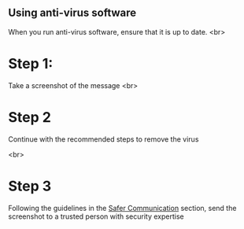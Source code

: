
## Using anti-virus software

When you run anti-virus software, ensure that it is up to date.
&lt;br&gt;
# Step 1:
Take a screenshot of the message
&lt;br&gt;
# Step 2
Continue with the recommended steps to remove the virus

&lt;br&gt;
# Step 3
Following the guidelines in the [Safer Communication](en/topics/understand-4-digisec/4-secure-communications/1-intro.md) section, send the screenshot to a trusted person with security expertise
